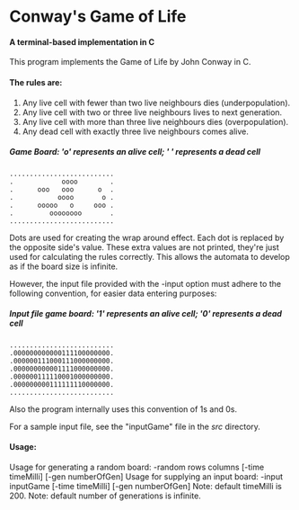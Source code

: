 # Conway's Game of Life
#### A terminal-based implementation in C

This program implements the Game of Life by John Conway in C.
#### The rules are:
1. Any live cell with fewer than two live neighbours dies 
   (underpopulation).
2. Any live cell with two or three live neighbours lives to next 
   generation.
3. Any live cell with more than three live neighbours dies 
   (overpopulation).
4. Any dead cell with exactly three live neighbours comes alive.

##### Game Board: 'o' represents an alive cell; ' ' represents a dead cell
```text
..........................
.            oooo        .
.      ooo   ooo      o  .
.           oooo       o .
.      ooooo   o     ooo .
.         oooooooo       .
..........................
```

Dots are used for creating the wrap around effect. Each dot is replaced by the opposite side's value. These extra values are not printed, they're just used for calculating the rules correctly. This allows the automata to develop as if the board size is infinite.

However, the input file provided with the -input option must adhere to the following convention, for easier data entering purposes:

##### Input file game board: '1' represents an alive cell; '0' represents a dead cell
```text
..........................
.000000000000111100000000.
.000000111000111000000000.
.000000000001111000000000.
.000000111110001000000000.
.000000000111111110000000.
..........................
```

Also the program internally uses this convention of 1s and 0s.

For a sample input file, see the "inputGame" file in the *src* directory.

#### Usage:
Usage for generating a random board:
    <filename> -random rows columns [-time timeMilli] [-gen numberOfGen]
Usage for supplying an input board:
    <filename> -input inputGame [-time timeMilli] [-gen numberOfGen]
Note: default timeMilli is 200.
Note: default number of generations is infinite.